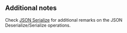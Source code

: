 ## Additional notes

Check [JSON Serialize](<Class.JSON Serialize.final.md#notes>) for additional remarks on the JSON Deserialize/Serialize operations.
